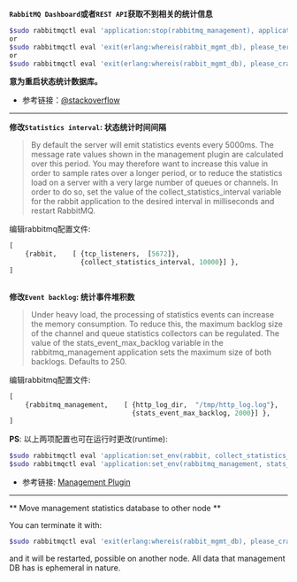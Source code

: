 **`RabbitMQ Dashboard`或者`REST API`获取不到相关的统计信息**
````bash
$sudo rabbitmqctl eval 'application:stop(rabbitmq_management), application:start(rabbitmq_management).'
or
$sudo rabbitmqctl eval 'exit(erlang:whereis(rabbit_mgmt_db), please_terminate).'
or 
$sudo rabbitmqctl eval 'exit(erlang:whereis(rabbit_mgmt_db), please_crash).'
````
**意为重启状态统计数据库。**
- 参考链接：[@stackoverflow](http://stackoverflow.com/questions/7711528/rabbitmq-statistics-database-could-not-be-contacted-message-rates-and-queue-l)

--------------------------------

**修改`Statistics interval`: 状态统计时间间隔**
> By default the server will emit statistics events every 5000ms. The message rate values shown in the management plugin are calculated over this period. You may therefore want to increase this value in order to sample rates over a longer period, or to reduce the statistics load on a server with a very large number of queues or channels.
In order to do so, set the value of the collect_statistics_interval variable for the rabbit application to the desired interval in milliseconds and restart RabbitMQ.

编辑rabbitmq配置文件:

````python
[ 
    {rabbit,    [ {tcp_listeners,  [5672]},
                  {collect_statistics_interval, 10000}] },
]
                                                                            
````

**修改`Event backlog`: 统计事件堆积数**
> Under heavy load, the processing of statistics events can increase the memory consumption. To reduce this, the maximum backlog size of the channel and queue statistics collectors can be regulated. The value of the stats_event_max_backlog variable in the rabbitmq_management application sets the maximum size of both backlogs. Defaults to 250.


编辑rabbitmq配置文件:

````python
[ 
    {rabbitmq_management,    [ {http_log_dir,  "/tmp/http_log.log"},
                               {stats_event_max_backlog, 2000}] },
]

````


**PS**: 以上两项配置也可在运行时更改(runtime):
````bash
$sudo rabbitmqctl eval 'application:set_env(rabbit, collect_statistics_interval, 60000).'
$sudo rabbitmqctl eval 'application:set_env(rabbitmq_management, stats_event_max_backlog, 2000).'
````

- 参考链接: [Management Plugin](https://www.rabbitmq.com/management.html)

------------------------------------------

** Move management statistics database to other node **

You can terminate it with:
````bash
$sudo rabbitmqctl eval 'exit(erlang:whereis(rabbit_mgmt_db), please_crash).'
````
and it will be restarted, possible on another node. All data that management DB has is ephemeral in nature.

